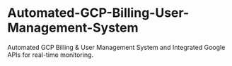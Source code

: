 # Automated-GCP-Billing-User-Management-System
Automated GCP Billing &amp; User Management System and Integrated Google APIs for real-time monitoring.
